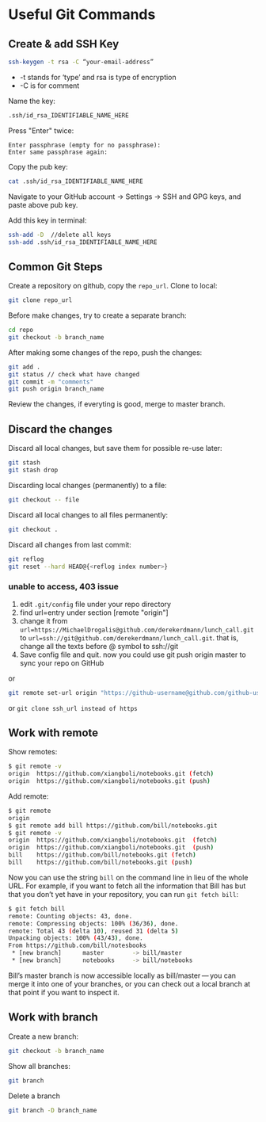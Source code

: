 # Useful Git Commands

## Create & add SSH Key

```bash
ssh-keygen -t rsa -C “your-email-address”
```
* -t stands for ‘type’ and rsa is type of encryption
* -C is for comment

Name the key:
```bash
.ssh/id_rsa_IDENTIFIABLE_NAME_HERE
```
Press "Enter" twice:
```
Enter passphrase (empty for no passphrase):
Enter same passphrase again:
```
Copy the pub key:
```bash
cat .ssh/id_rsa_IDENTIFIABLE_NAME_HERE
```

Navigate to your GitHub account → Settings → SSH and GPG keys, and paste above pub key.

Add this key in terminal:
```bash
ssh-add -D  //delete all keys
ssh-add .ssh/id_rsa_IDENTIFIABLE_NAME_HERE
```
## Common Git Steps
Create a repository on github, copy the `repo_url`. Clone to local:
```bash
git clone repo_url
```
Before make changes, try to create a separate branch:
```bash
cd repo
git checkout -b branch_name
```
After making some changes of the repo, push the changes:
```bash
git add .
git status // check what have changed
git commit -m "comments"
git push origin branch_name
```
Review the changes, if everyting is good, merge to master branch.

## Discard the changes 
Discard all local changes, but save them for possible re-use later:
```bash
git stash
git stash drop
```
Discarding local changes (permanently) to a file:
```bash
git checkout -- file
```
Discard all local changes to all files permanently:
```bash
git checkout .
```
Discard all changes from last commit:
```bash
git reflog
git reset --hard HEAD@{<reflog index number>}
```

### unable to access, 403 issue
1. edit `.git/config` file under your repo directory
2. find url=entry under section [remote "origin"]
3. change it from `url=https://MichaelDrogalis@github.com/derekerdmann/lunch_call.git` to `url=ssh://git@github.com/derekerdmann/lunch_call.git`. that is, change all the texts before @ symbol to ssh://git
4. Save config file and quit. now you could use git push origin master to sync your repo on GitHub

or 
```bash
git remote set-url origin "https://github-username@github.com/github-username/github-repository-name.git"
```

or
`git clone ssh_url instead of https`


## Work with remote
Show remotes:
```bash
$ git remote -v
origin	https://github.com/xiangboli/notebooks.git (fetch)
origin	https://github.com/xiangboli/notebooks.git (push)
```
Add remote:
```bash
$ git remote
origin
$ git remote add bill https://github.com/bill/notebooks.git
$ git remote -v
origin	https://github.com/xiangboli/notebooks.git  (fetch)
origin	https://github.com/xiangboli/notebooks.git  (push)
bill	https://github.com/bill/notebooks.git (fetch)
bill	https://github.com/bill/notebooks.git (push)
```
Now you can use the string `bill` on the command line in lieu of the whole URL. For example, if you want to fetch all the information that Bill has but that you don’t yet have in your repository, you can run `git fetch bill`:
```bash
$ git fetch bill
remote: Counting objects: 43, done.
remote: Compressing objects: 100% (36/36), done.
remote: Total 43 (delta 10), reused 31 (delta 5)
Unpacking objects: 100% (43/43), done.
From https://github.com/bill/notesbooks
 * [new branch]      master        -> bill/master
 * [new branch]      notebooks     -> bill/notebooks
```
Bill’s master branch is now accessible locally as bill/master — you can merge it into one of your branches, or you can check out a local branch at that point if you want to inspect it. 

## Work with branch
Create a new branch:
```bash
git checkout -b branch_name
```
Show all branches:
```bash
git branch
```
Delete a branch
```bash
git branch -D branch_name
```
